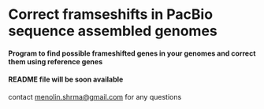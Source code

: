 # Correct framseshifts in PacBio sequence assembled genomes

#### Program to find possible frameshifted genes in your genomes and correct them using reference genes
#### README file will be soon available

contact menolin.shrma@gmail.com for any questions
